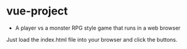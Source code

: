 # vue-project
* A player vs a monster RPG style game that runs in a web browser 

Just load the index.html file into your browser and click the buttons. 
